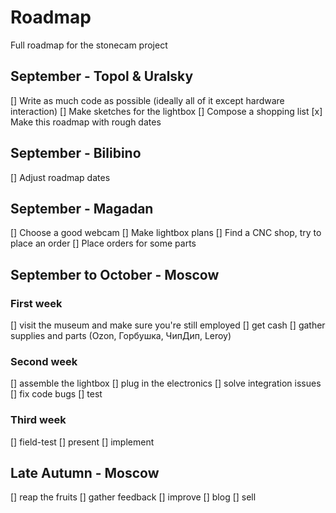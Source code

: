 # Roadmap
Full roadmap for the stonecam project

## September - Topol & Uralsky
[] Write as much code as possible (ideally all of it except hardware interaction)
[] Make sketches for the lightbox
[] Compose a shopping list
[x] Make this roadmap with rough dates

## September - Bilibino
[] Adjust roadmap dates

## September - Magadan
[] Choose a good webcam
[] Make lightbox plans
[] Find a CNC shop, try to place an order
[] Place orders for some parts

## September to October - Moscow
### First week
[] visit the museum and make sure you're still employed
[] get cash
[] gather supplies and parts (Ozon, Горбушка, ЧипДип, Leroy)
### Second week
[] assemble the lightbox
[] plug in the electronics
[] solve integration issues
[] fix code bugs
[] test
### Third week
[] field-test
[] present
[] implement

## Late Autumn - Moscow
[] reap the fruits
[] gather feedback
[] improve
[] blog
[] sell